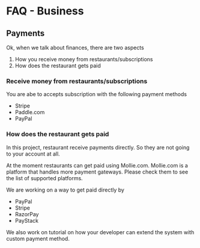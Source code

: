 # FAQ - Business

## Payments

Ok, when we talk about finances, there are two aspects

1. How you receive money from restaurants/subscriptions
2. How does the restaurant gets paid

### Receive money from restaurants/subscriptions

You are abe to accepts subscription with the following payment methods

* Stripe 
* Paddle.com
* PayPal

### How does the restaurant gets paid

In this project, restaurant receive payments directly. So they are not going to your account at all.

At the moment restaurants can get paid using Mollie.com. Mollie.com is a platform that handles more payment gateways. Please check them to see the list of supported platforms.

We are working on a way to get paid directly by

* PayPal
* Stripe
* RazorPay 
* PayStack

We also work on tutorial on how your developer can extend the system with custom payment method.

